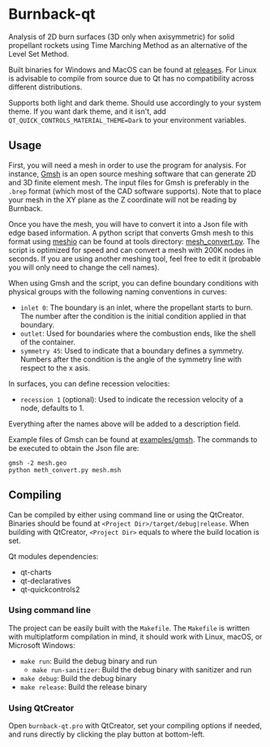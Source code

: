 # Burnback-qt

Analysis of 2D burn surfaces (3D only when axisymmetric) for solid propellant rockets using Time Marching Method as an alternative of the Level Set Method.

Built binaries for Windows and MacOS can be found at [releases](https://github.com/iffse/burnback-qt/releases). For Linux is advisable to compile from source due to Qt has no compatibility across different distributions.

Supports both light and dark theme. Should use accordingly to your system theme. If you want dark theme, and it isn't, add `QT_QUICK_CONTROLS_MATERIAL_THEME=Dark` to your environment variables.

## Usage

First, you will need a mesh in order to use the program for analysis. For instance, [Gmsh](https://gmsh.info/) is an open source meshing software that can generate 2D and 3D finite element mesh. The input files for Gmsh is preferably in the `.brep` format (which most of the CAD software supports). Note that to place your mesh in the XY plane as the Z coordinate will not be reading by Burnback.

Once you have the mesh, you will have to convert it into a Json file with edge based information. A python script that converts Gmsh mesh to this format using [meshio](https://github.com/nschloe/meshio) can be found at tools directory: [mesh_convert.py](./tools/mesh_convert.py). The script is optimized for speed and can convert a mesh with 200K nodes in seconds. If you are using another meshing tool, feel free to edit it (probable you will only need to change the cell names).

When using Gmsh and the script, you can define boundary conditions with physical groups with the following naming conventions in curves:

- `inlet 0`: The boundary is an inlet, where the propellant starts to burn. The number after the condition is the initial condition applied in that boundary.
- `outlet`: Used for boundaries where the combustion ends, like the shell of the container.
- `symmetry 45`: Used to indicate that a boundary defines a symmetry. Numbers after the condition is the angle of the symmetry line with respect to the x asis.

In surfaces, you can define recession velocities:

- `recession 1` (optional): Used to indicate the recession velocity of a node, defaults to 1.

Everything after the names above will be added to a description field.

Example files of Gmsh can be found at [examples/gmsh](./examples/gmsh). The commands to be executed to obtain the Json file are:
```shell
gmsh -2 mesh.geo
python meth_convert.py mesh.msh
```

## Compiling

Can be compiled by either using command line or using the QtCreator. Binaries should be found at `<Project Dir>/target/debug|release`. When building with QtCreator, `<Project Dir>` equals to where the build location is set.

Qt modules dependencies:

- qt-charts
- qt-declaratives
- qt-quickcontrols2

### Using command line

The project can be easily built with the `Makefile`. The `Makefile` is written with multiplatform compilation in mind, it should work with Linux, macOS, or Microsoft Windows:

- `make run`: Build the debug binary and run
	- `make run-sanitizer`: Build the debug binary with sanitizer and run
- `make debug`: Build the debug binary
- `make release`: Build the release binary

### Using QtCreator

Open `burnback-qt.pro` with QtCreator, set your compiling options if needed, and runs directly by clicking the play button at bottom-left.

